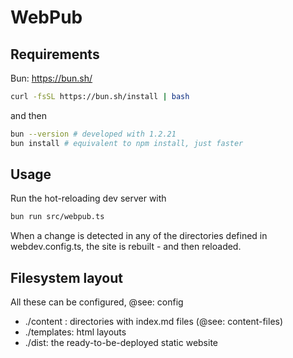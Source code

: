 # WebPub

## Requirements

Bun: <https://bun.sh/>

```sh
curl -fsSL https://bun.sh/install | bash
```

and then

```sh
bun --version # developed with 1.2.21
bun install # equivalent to npm install, just faster
```

## Usage

Run the hot-reloading dev server with

```sh
bun run src/webpub.ts
````

When a change is detected in any of the directories defined in webdev.config.ts, the site is rebuilt - and then reloaded.

## Filesystem layout

All these can be configured, @see: config

- ./content : directories with index.md files (@see: content-files)
- ./templates: html layouts
- ./dist: the ready-to-be-deployed static website
